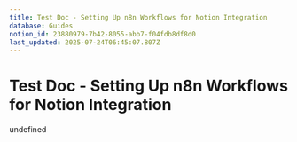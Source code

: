 ```yaml
---
title: Test Doc - Setting Up n8n Workflows for Notion Integration
database: Guides
notion_id: 23880979-7b42-8055-abb7-f04fdb8df8d0
last_updated: 2025-07-24T06:45:07.807Z
---
```


# Test Doc - Setting Up n8n Workflows for Notion Integration

undefined